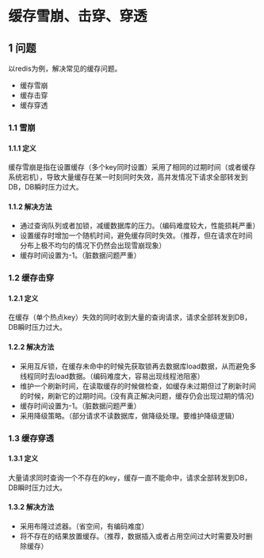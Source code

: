 # 缓存雪崩、击穿、穿透

## 1 问题
以redis为例，解决常见的缓存问题。
- 缓存雪崩
- 缓存击穿
- 缓存穿透


### 1.1 雪崩
#### 1.1.1 定义
缓存雪崩是指在设置缓存（多个key同时设置）采用了相同的过期时间（或者缓存系统宕机），导致大量缓存在某一时刻同时失效，高并发情况下请求全部转发到DB，DB瞬时压力过大。
#### 1.1.2 解决方法
- 通过查询队列或者加锁，减缓数据库的压力。（编码难度较大，性能损耗严重）
- 设置缓存时增加一个随机时间，避免缓存同时失效。（推荐，但在请求在时间分布上极不均匀的情况下仍然会出现雪崩现象）
- 缓存时间设置为-1。（脏数据问题严重）


### 1.2 缓存击穿
#### 1.2.1 定义
在缓存（单个热点key）失效的同时收到大量的查询请求，请求全部转发到DB，DB瞬时压力过大。
#### 1.2.2 解决方法
- 采用互斥锁，在缓存未命中的时候先获取锁再去数据库load数据，从而避免多线程同时去load数据。（编码难度大，容易出现线程池阻塞）
- 维护一个刷新时间，在读取缓存的时候做检查，如缓存未过期但过了刷新时间的时候，刷新它的过期时间。(没有真正解决问题，缓存仍会出现过期的情况)
- 缓存时间设置为-1。（脏数据问题严重）
- 采用降级策略。（部分请求不读数据库，做降级处理。要维护降级逻辑）


### 1.3 缓存穿透
#### 1.3.1 定义
大量请求同时查询一个不存在的key，缓存一直不能命中，请求全部转发到DB，DB瞬时压力过大。
#### 1.3.2 解决方法
- 采用布隆过滤器。（省空间，有编码难度）
- 将不存在的结果放置缓存。（推荐，数据插入或者占用空间过大时需要及时删除缓存）


